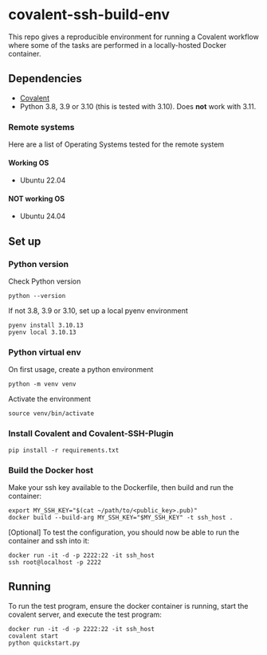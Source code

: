 # covalent-ssh-build-env

This repo gives a reproducible environment for running a Covalent workflow where some of the tasks are performed in a locally-hosted Docker container.

## Dependencies

* [Covalent](https://github.com/AgnostiqHQ/covalent)
* Python 3.8, 3.9 or 3.10 (this is tested with 3.10). Does **not** work with 3.11.

### Remote systems

Here are a list of Operating Systems tested for the remote system

#### Working OS

* Ubuntu 22.04

#### **NOT** working OS

* Ubuntu 24.04

## Set up

### Python version

Check Python version

```
python --version
```

If not 3.8, 3.9 or 3.10, set up a local pyenv environment

```
pyenv install 3.10.13
pyenv local 3.10.13  
```

### Python virtual env

On first usage, create a python environment

```
python -m venv venv
```

Activate the environment

```
source venv/bin/activate 
```

### Install Covalent and Covalent-SSH-Plugin

```
pip install -r requirements.txt 
```

### Build the Docker host

Make your ssh key available to the Dockerfile, then build and run the container:

```
export MY_SSH_KEY="$(cat ~/path/to/<public_key>.pub)" 
docker build --build-arg MY_SSH_KEY="$MY_SSH_KEY" -t ssh_host .
```

[Optional] To test the configuration, you should now be able to run the container and ssh into it:

```
docker run -it -d -p 2222:22 -it ssh_host 
ssh root@localhost -p 2222 
```

## Running

To run the test program, ensure the docker container is running, start the covalent server, and execute the test program:

```
docker run -it -d -p 2222:22 -it ssh_host 
covalent start
python quickstart.py
```

